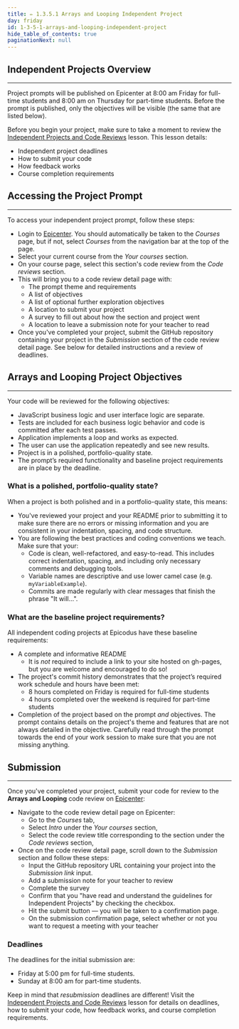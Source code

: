 ```yaml
---
title: ✏️ 1.3.5.1 Arrays and Looping Independent Project
day: friday
id: 1-3-5-1-arrays-and-looping-independent-project
hide_table_of_contents: true
paginationNext: null
---
```


## Independent Projects Overview
---

Project prompts will be published on Epicenter at 8:00 am Friday for full-time students and 8:00 am on Thursday for part-time students. Before the prompt is published, only the objectives will be visible (the same that are listed below).

Before you begin your project, make sure to take a moment to review the [Independent Projects and Code Reviews](../../pre-work/getting-started-at-epicodus/1-0-0-09-independent-projects-and-code-reviews) lesson. This lesson details:

* Independent project deadlines
* How to submit your code
* How feedback works
* Course completion requirements

## Accessing the Project Prompt
---

To access your independent project prompt, follow these steps:

*  Login to [Epicenter](https://epicenter.epicodus.com). You should automatically be taken to the _Courses_ page, but if not, select _Courses_ from the navigation bar at the top of the page.
* Select your current course from the _Your courses_ section.
* On your course page, select this section's code review from the _Code reviews_ section.
* This will bring you to a code review detail page with:
  * The prompt theme and requirements
  * A list of objectives
  * A list of optional further exploration objectives
  * A location to submit your project
  * A survey to fill out about how the section and project went
  * A location to leave a submission note for your teacher to read 
* Once you've completed your project, submit the GitHub repository containing your project in the  _Submission_ section of the code review detail page. See below for detailed instructions and a review of deadlines.

## Arrays and Looping Project Objectives
---

Your code will be reviewed for the following objectives:

* JavaScript business logic and user interface logic are separate.
* Tests are included for each business logic behavior and code is committed after each test passes.
* Application implements a loop and works as expected.
* The user can use the application repeatedly and see new results. 
* Project is in a polished, portfolio-quality state.
* The prompt’s required functionality and baseline project requirements are in place by the deadline.

### What is a polished, portfolio-quality state?
When a project is both polished and in a portfolio-quality state, this means:

* You've reviewed your project and your README prior to submitting it to make sure there are no errors or missing information and you are consistent in your indentation, spacing, and code structure. 
* You are following the best practices and coding conventions we teach. Make sure that your:
  * Code is clean, well-refactored, and easy-to-read. This includes correct indentation, spacing, and including only necessary comments and debugging tools.
  * Variable names are descriptive and use lower camel case (e.g. `myVariableExample`).
  * Commits are made regularly with clear messages that finish the phrase "It will…".

### What are the baseline project requirements?
All independent coding projects at Epicodus have these baseline requirements:

* A complete and informative README
  * It is _not_ required to include a link to your site hosted on gh-pages, but you are welcome and encouraged to do so!  
* The project's commit history demonstrates that the project’s required work schedule and hours have been met:
  * 8 hours completed on Friday is required for full-time students
  * 4 hours completed over the weekend is required for part-time students
* Completion of the project based on the prompt _and_ objectives. The prompt contains details on the project's theme and features that are not always detailed in the objective. Carefully read through the prompt towards the end of your work session to make sure that you are not missing anything.

## Submission
<hr />

Once you've completed your project, submit your code for review to the **Arrays and Looping** code review on [Epicenter](https://epicenter.epicodus.com/):

* Navigate to the code review detail page on Epicenter: 
  * Go to the _Courses_ tab,
  * Select _Intro_ under the _Your courses_ section,
  * Select the code review title corresponding to the section under the _Code reviews_ section,
* Once on the code review detail page, scroll down to the _Submission_ section and follow these steps:
  * Input the GitHub repository URL containing your project into the _Submission link_ input.
  * Add a submission note for your teacher to review
  * Complete the survey
  * Confirm that you "have read and understand the guidelines for Independent Projects" by checking the checkbox. 
  * Hit the submit button — you will be taken to a confirmation page.
  * On the submission confirmation page, select whether or not you want to request a meeting with your teacher

### Deadlines
The deadlines for the initial submission are:

  * Friday at 5:00 pm for full-time students.
  * Sunday at 8:00 am for part-time students.

Keep in mind that _resubmission_ deadlines are different! Visit the [Independent Projects and Code Reviews](../../pre-work/getting-started-at-epicodus/1-0-0-09-independent-projects-and-code-reviews) lesson for details on deadlines, how to submit your code, how feedback works, and course completion requirements.
